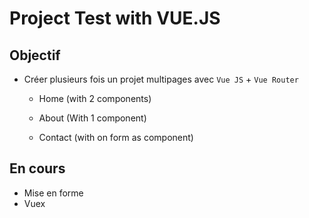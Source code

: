 # Project Test with **VUE.JS**


## Objectif

* Créer plusieurs fois un projet multipages avec `Vue JS` + `Vue Router`
    * Home (with 2 components)

    * About (With 1 component)

    * Contact (with on form as component)


## En cours

* Mise en forme
* Vuex